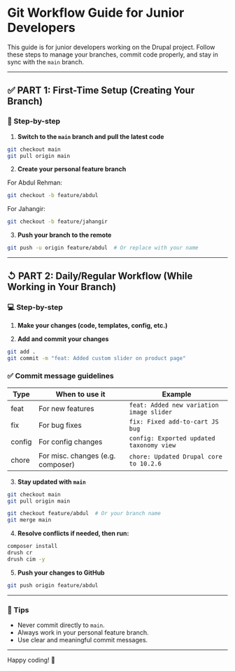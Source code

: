 # Git Workflow Guide for Junior Developers

This guide is for junior developers working on the Drupal project. Follow these steps to manage your branches, commit code properly, and stay in sync with the `main` branch.

---

## ✅ PART 1: First-Time Setup (Creating Your Branch)

### 🔄 Step-by-step

1. **Switch to the `main` branch and pull the latest code**

```bash
git checkout main
git pull origin main
```

2. **Create your personal feature branch**

For Abdul Rehman:
```bash
git checkout -b feature/abdul
```

For Jahangir:
```bash
git checkout -b feature/jahangir
```

3. **Push your branch to the remote**

```bash
git push -u origin feature/abdul  # Or replace with your name
```

---

## ↺ PART 2: Daily/Regular Workflow (While Working in Your Branch)

### 💻 Step-by-step

1. **Make your changes (code, templates, config, etc.)**

2. **Add and commit your changes**

```bash
git add .
git commit -m "feat: Added custom slider on product page"
```

### ✅ Commit message guidelines

| Type   | When to use it              | Example                                 |
|--------|------------------------------|-----------------------------------------|
| feat   | For new features             | `feat: Added new variation image slider`|
| fix    | For bug fixes                | `fix: Fixed add-to-cart JS bug`         |
| config | For config changes           | `config: Exported updated taxonomy view`|
| chore  | For misc. changes (e.g. composer) | `chore: Updated Drupal core to 10.2.6`|

3. **Stay updated with `main`**

```bash
git checkout main
git pull origin main

git checkout feature/abdul  # Or your branch name
git merge main
```

4. **Resolve conflicts if needed, then run:**

```bash
composer install
drush cr
drush cim -y
```

5. **Push your changes to GitHub**

```bash
git push origin feature/abdul
```

---

### 🔗 Tips

- Never commit directly to `main`.
- Always work in your personal feature branch.
- Use clear and meaningful commit messages.

---

Happy coding! 🚀

